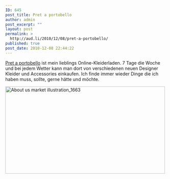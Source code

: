 ```yaml
---
ID: 645
post_title: Pret a portobello
author: admin
post_excerpt: ""
layout: post
permalink: >
  http://aud.li/2010/12/08/pret-a-portobello/
published: true
post_date: 2010-12-08 22:44:22
---
```

<a href="http://www.pretaportobello.com/">Pret a portobello</a> ist mein lieblings Online-Kleiderladen. 7 Tage die Woche und bei jedem Wetter kann man dort von verschiedenen neuen Designer Kleider und Accessories einkaufen.
Ich finde immer wieder Dinge die ich haben muss, sollte, gerne hätte und möchte.

<img class="aligncenter size-full wp-image-646" title="About us market illustration_1663" src="http://aud.li/wp-content/uploads/2010/12/About-us-market-illustration_1663.jpg" alt="About us market illustration_1663" width="500" height="272" />